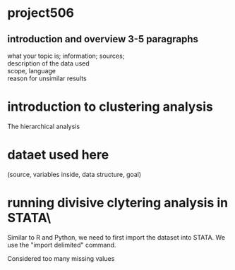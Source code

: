 # project506
 ## introduction and overview  3-5 paragraphs
 what your topic is; information; sources; <br />
 description of the data used <br />
 scope, language <br />
 reason for unsimilar results <br />
 
# introduction to clustering analysis
The hierarchical analysis 

# dataet used here 
(source, variables inside, data structure, goal)

# running divisive clytering analysis in STATA\
Similar to R and Python, we need to first import the dataset into STATA. We use the "import delimited" command.

Considered too many missing values 
